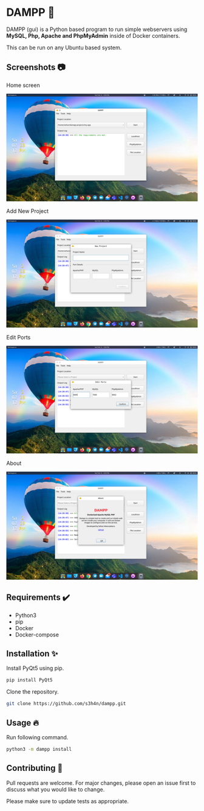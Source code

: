# DAMPP 🚢
DAMPP (gui) is a Python based program to run simple webservers using **MySQL, Php, Apache and PhpMyAdmin** inside of Docker containers. 

This can be run on any Ubuntu based system. 

## Screenshots 📷
Home screen

<img src="resources/screenshots/Screenshot from 2022-02-12 14-28-43.png"/>

Add New Project

<img src="resources/screenshots/Screenshot from 2022-02-12 14-28-51.png"/>

Edit Ports

<img src="resources/screenshots/Screenshot from 2022-02-12 14-28-57.png"/>

About

<img src="resources/screenshots/Screenshot from 2022-02-12 14-29-07.png"/>


## Requirements ✔️
- Python3
- pip
- Docker
- Docker-compose

## Installation ✨
Install PyQt5 using pip.
```python
pip install PyQt5
```

Clone the repository.

```bash
git clone https://github.com/s3h4n/dampp.git
```
## Usage 🔥
Run following command.

```bash
python3 -m dampp install
```
## Contributing 🤝

Pull requests are welcome. For major changes, please open an issue first to discuss what you would like to change.

Please make sure to update tests as appropriate.


